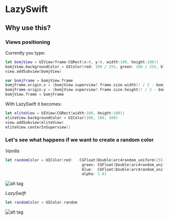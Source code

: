 # LazySwift
## Why use this?
### Views positioning

Currently you type:
```swift
let bomjView = UIView(frame:CGRect(x:0, y:0, width:100, height:100))
bomjView.backgroundColor = UIColor(red: 100 / 255, green: 100 / 255, blue: 100 / 255, alpha: 1)
view.addSubview(bomjView)

var bomjFrame = bomjView.frame
bomjFrame.origin.x = (bomjView.superview?.frame.size.width)! / 2 - bomjView.frame.size.width / 2
bomjFrame.origin.y = (bomjView.superview?.frame.size.height)! / 2 - bomjView.frame.size.height / 2
bomjView.frame = bomjFrame
```

With LazySwift it becomes:
```swift
let eliteView = UIView(CGRect(width:100, height:100))
eliteView.backgroundColor = UIColor(100, 100, 100)
view.addSubview(eliteView)
eliteView.centerInSuperview()
```

### Let's see what happens if we want to create a random color

*Vanilla*
```swift
let randomColor = UIColor(red:   CGFloat(Double(arc4random_uniform(255)) / 255.0),
                                  green: CGFloat(Double(arc4random_uniform(255)) / 255.0),
                                  blue:  CGFloat(Double(arc4random_uniform(255)) / 255.0),
                                  alpha: 1.0)
```
![alt tag](http://i.imgur.com/6GQtJtY.png)

*LazySwift*
```swift
let randomColor = UIColor.random
```
![alt tag](http://i.imgur.com/WSQZY1R.png)



